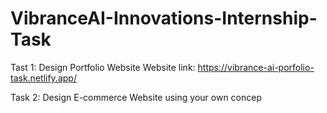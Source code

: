 # VibranceAI-Innovations-Internship-Task
Tast 1: Design Portfolio Website
 Website link: https://vibrance-ai-porfolio-task.netlify.app/



Task 2: Design E-commerce Website using your own concep
